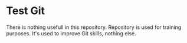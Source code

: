 # Test Git

There is nothing usefull in this repository.
Repository is used for training purposes.
It's used to improve Git skills, nothing else.


